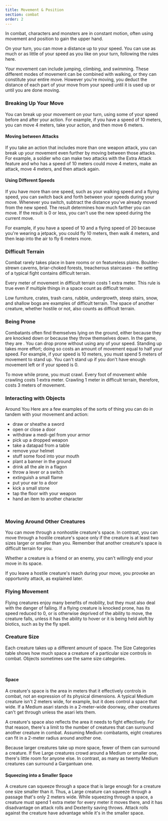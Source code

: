 ```yaml
---
title: Movement & Position
section: combat
order: 2
---
```

In combat, characters and monsters are in constant motion, often using movement and position to gain the upper hand.

On your turn, you can move a distance up to your speed. You can use as much or as little of your speed as you like on your
turn, following the rules here.

Your movement can include jumping, climbing, and swimming. These different modes of movement can be combined with walking,
or they can constitute your entire move. However you're moving, you deduct the distance of each part of your move from your
speed until it is used up or until you are done moving.



### Breaking Up Your Move
You can break up your movement on your turn, using some of your speed before and after your action. For example, if you
have a speed of 10 meters, you can move 4 meters, take your action, and then move 6 meters.

#### Moving between Attacks
If you take an action that includes more than one weapon attack, you can break up your movement even further by moving
between those attacks. For example, a soldier who can make two attacks with the Extra Attack feature and who has a speed
of 10 meters could move 4 meters, make an attack, move 4 meters, and then attack again.

#### Using Different Speeds
If you have more than one speed, such as your walking speed and a flying speed, you can switch back and forth between your
speeds during your move. Whenever you switch, subtract the distance you've already moved from the new speed. The result
determines how much farther you can move. If the result is 0 or less, you can't use the new speed during the current move.

For example, if you have a speed of 10 and a flying speed of 20 because you're wearing a jetpack, you could fly 10 meters,
then walk 4 meters, and then leap into the air to fly 6 meters more.



### Difficult Terrain
Combat rarely takes place in bare rooms or on featureless plains. Boulder-strewn caverns, briar-choked forests, treacherous
staircases - the setting of a typical fight contains difficult terrain.

Every meter of movement in difficult terrain costs 1 extra meter. This rule is true even if multiple things in a space
count as difficult terrain.

Low furniture, crates, trash cans, rubble, undergrowth, steep stairs, snow, and shallow bogs are examples of difficult
terrain. The space of another creature, whether hostile or not, also counts as difficult terrain.



### Being Prone
Combatants often find themselves lying on the ground, either because they are knocked down or because they throw themselves
down. In the game, they are <me-condition id="prone"/>. You can drop prone without using any of your speed. Standing up takes
more effort; doing so costs an amount of movement equal to half your speed. For example, if your speed is 10 meters, you must
spend 5 meters of movement to stand up. You can't stand up if you don't have enough movement left or if your speed is 0.

To move while prone, you must crawl. Every foot of movement while crawling costs 1 extra meter. Crawling 1 meter in difficult
terrain, therefore, costs 3 meters of movement.

### Interacting with Objects
Around You Here are a few examples of the sorts of thing you can do in tandem with your movement and action:

- draw *or* sheathe a sword
- open or close a door
- withdraw a medi-gel from your armor
- pick up a dropped weapon
- take a datapad from a table
- remove your helmet
- stuff some food into your mouth
- plant a banner in the ground
- drink all the ale in a flagon
- throw a lever or a switch
- extinguish a small flame
- put your ear to a door
- kick a small stone
- tap the floor with your weapon
- hand an item to another character

<br>

### Moving Around Other Creatures
You can move through a nonhostile creature's space. In contrast, you can move through a hostile creature's space only if
the creature is at least two sizes larger or smaller than you. Remember that another creature's space is difficult terrain for you.

Whether a creature is a friend or an enemy, you can't willingly end your move in its space.

If you leave a hostile creature's reach during your move, you provoke an opportunity attack, as explained later.

### Flying Movement
Flying creatures enjoy many benefits of mobility, but they must also deal with the danger of falling. If a flying creature
is knocked prone, has its speed reduced to 0, or is otherwise deprived of the ability to move, the creature falls, unless
it has the ability to hover or it is being held aloft by biotics, such as by the fly spell.



### Creature Size
Each creature takes up a different amount of space. The Size Categories table shows how much space a creature of a
particular size controls in combat. Objects sometimes use the same size categories.

<ai-dialog title="Size Category" component="size-category"></ai-dialog>

<br>

#### Space
A creature's space is the area in meters that it effectively controls in combat, not an expression of its physical
dimensions. A typical Medium creature isn't 2 meters wide, for example, but it does control a space that wide. If a
Medium asari stands in a 2‐meter-wide doorway, other creatures can't get through unless the asari lets them.

A creature's space also reflects the area it needs to fight effectively. For that reason, there's a limit to the number
of creatures that can surround another creature in combat. Assuming Medium combatants, eight creatures can fit in a 2-meter
radius around another one.

Because larger creatures take up more space, fewer of them can surround a creature. If five Large creatures crowd around
a Medium or smaller one, there's little room for anyone else. In contrast, as many as twenty Medium creatures can surround
a Gargantuan one.

#### Squeezing into a Smaller Space
A creature can squeeze through a space that is large enough for a creature one size smaller than it. Thus, a Large creature
can squeeze through a passage that's only 2 meters wide. While squeezing through a space, a creature must spend 1 extra
meter for every meter it moves there, and it has disadvantage on attack rolls and Dexterity saving throws. Attack rolls
against the creature have advantage while it's in the smaller space.

<source-reference pages="91-92"></source-reference>
